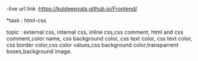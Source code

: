 -live url link :https://kuldeepvala.github.io/Frontend/

*task : html-css

topic : external css, internal css, inline css,css comment, html and css comment,color name, css background color, css text color, css text color, css border color,css color values,css background color,transparrent boxes,background image.

